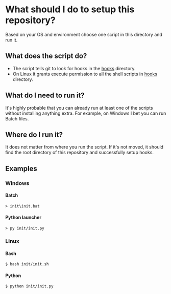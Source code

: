 # What should I do to setup this repository?
Based on your OS and environment choose one script in this directory and run it.

## What does the script do?
- The script tells git to look for hooks in the [hooks](../hooks/) directory.
- On Linux it grants execute permission to all the shell scripts in [hooks](../hooks/) directory.

## What do I need to run it?
It's highly probable that you can already run at least one of the scripts without installing anything extra. For example, on Windows I bet you can run Batch files.

## Where do I run it?

It does not matter from where you run the script. If it's not moved, it should find the root directory of this repository and successfully setup hooks.

## Examples

### Windows
#### Batch
```none
> init\init.bat
```

#### Python launcher
```none
> py init/init.py
```

### Linux
#### Bash
```none
$ bash init/init.sh
```

#### Python
```none
$ python init/init.py
```
